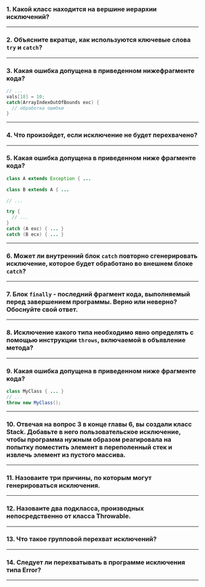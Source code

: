 ### 1. Какой класс находится на вершине иерархии исключений?

___
### 2. Объясните вкратце, как используются ключевые слова ``try`` и ``catch``?

___
### 3. Какая ошибка допущена в приведенном нижефрагменте кода?
```java
// ...
vals[18] = 10;
catch(ArrayIndexOutOfBounds exc) {
  // обработка ошибки
}
```

___
### 4. Что произойдет, если исключение не будет перехвачено?

___
### 5. Какая ошибка допущена в приведенном ниже фрагменте кода?
```java
class A extends Exception { ...

class B extends A { ...

// ...

try {
  // ...
}
catch (A exc) { ... }
catch (B ecx) { ... }
```
___
### 6. Может ли внутренний блок ``catch`` повторно сгенерировать исключение, которое будет обработано во внешнем блоке ``catch``?

___
### 7. Блок ``finally`` - последний фрагмент кода, выполняемый перед завершением программы. Верно или неверно? Обоснуйте свой ответ.

___
### 8. Исключение какого типа необходимо явно определять с помощью инструкции ``throws``, включаемой в объявление метода?

___
### 9. Какая ошибка допущена в приведенном ниже фрагменте кода?
```java
class MyClass { ... }
// ...
throw new MyClass();
```
___
### 10. Отвечая на вопрос 3 в конце главы 6, вы создали класс Stack. Добавьте в него пользовательское исключение, чтобы программа нужным образом реагировала на попытку поместить элемент в переполенный стек и извлечь элемент из пустого массива.

___
### 11. Назоваите три причины, по которым могут генерироваться исключения.

___
### 12. Назоваите два подкласса, производных непосредственно от класса Throwable.

___
### 13. Что такое групповой перехват исключений?

___
### 14. Следует ли перехватывать в программе исключения типа Error?

___
